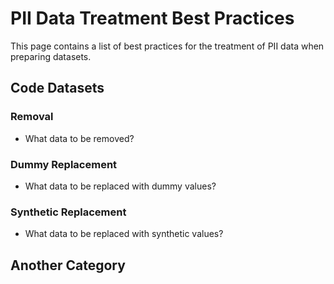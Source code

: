 # PII Data Treatment Best Practices

This page contains a list of best practices for the treatment of PII data when preparing datasets.

## Code Datasets

### Removal
- What data to be removed?

### Dummy Replacement
- What data to be replaced with dummy values?

### Synthetic Replacement
- What data to be replaced with synthetic values?

## Another Category